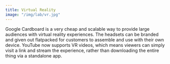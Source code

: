 ```yaml
---
title: Virtual Reality
image: "/img/lab/vr.jpg"
---
```


Google Cardboard is a very cheap and scalable way to provide large audiences with virtual reality experiences. The headsets can be branded and given out flatpacked for customers to assemble and use with their own device. YouTube now supports VR videos, which means viewers can simply visit a link and stream the experience, rather than downloading the entire thing via a standalone app.
